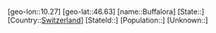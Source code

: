 ﻿---
location: [46.63,10.27]
type: City
tags:
- geo/City


SpocWebEntityId: 29404
isDeleted: false
confidential: public

---
[geo-lon::10.27]
[geo-lat::46.63]
[name::Buffalora]
[State::]
[Country::[Switzerland](geo/Continent/Europe/Switzerland.md)]
[StateId::]
[Population::]
[Unknown::]

